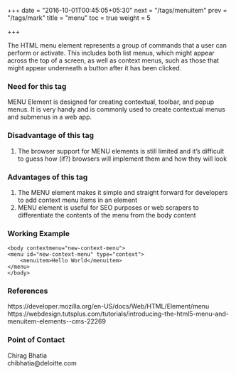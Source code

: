 +++
date = "2016-10-01T00:45:05+05:30"
next = "/tags/menuitem"
prev = "/tags/mark"
title = "menu"
toc = true
weight = 5

+++

The HTML menu element represents a group of commands that a user can perform or activate. This includes both list menus, which might appear across the top of a screen, as well as context menus, such as those that might appear underneath a button after it has been clicked.

<h3>Need for this tag</h3>
MENU Element is designed for creating contextual, toolbar, and popup menus. It is very handy and is commonly used to create contextual menus and submenus in a web app.

<h3>Disadvantage of this tag</h3>
<ol>
  <li>The browser support for MENU elements is still limited and it’s difficult to guess how (if?) browsers will implement them and how they will look</li>
</ol>

<h3>Advantages of this tag</h3>
<ol>
  <li>The MENU element makes it simple and straight forward for developers to add context menu items in an element</li>
  <li>MENU element is useful for SEO purposes or web scrapers to differentiate the contents of the menu from the body content</li>
</ol>

<h3>Working Example</h3>

	<body contextmenu="new-context-menu">
	<menu id="new-context-menu" type="context">
	    <menuitem>Hello World</menuitem>
	</menu>
	</body>

<h3>References</h3>
https://developer.mozilla.org/en-US/docs/Web/HTML/Element/menu
<br>
https://webdesign.tutsplus.com/tutorials/introducing-the-html5-menu-and-menuitem-elements--cms-22269

<h3>Point of Contact</h3>
Chirag Bhatia <br>
chibhatia@deloitte.com
